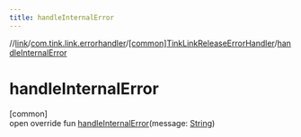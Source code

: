 ```yaml
---
title: handleInternalError
---
```

//[link](../../../index.html)/[com.tink.link.errorhandler](../index.html)/[[common]TinkLinkReleaseErrorHandler](index.html)/[handleInternalError](handle-internal-error.html)



# handleInternalError



[common]\
open override fun [handleInternalError](handle-internal-error.html)(message: [String](https://kotlinlang.org/api/latest/jvm/stdlib/kotlin/-string/index.html))





